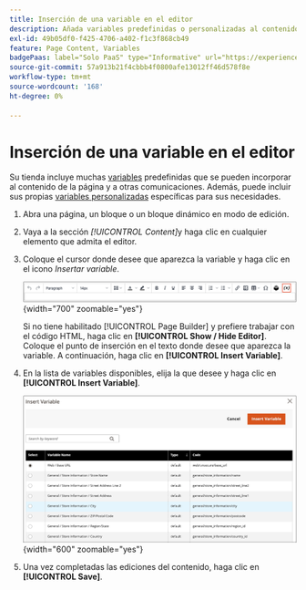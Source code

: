 ```yaml
---
title: Inserción de una variable en el editor
description: Añada variables predefinidas o personalizadas al contenido en el editor de WYSIWYG.
exl-id: 49b05df0-f425-4706-a402-f1c3f868cb49
feature: Page Content, Variables
badgePaas: label="Solo PaaS" type="Informative" url="https://experienceleague.adobe.com/en/docs/commerce/user-guides/product-solutions" tooltip="Se aplica solo a proyectos de Adobe Commerce en la nube (infraestructura PaaS administrada por Adobe) y a proyectos locales."
source-git-commit: 57a913b21f4cbbb4f0800afe13012ff46d578f8e
workflow-type: tm+mt
source-wordcount: '168'
ht-degree: 0%

---
```


# Inserción de una variable en el editor

Su tienda incluye muchas [variables](../systems/variables-predefined.md) predefinidas que se pueden incorporar al contenido de la página y a otras comunicaciones. Además, puede incluir sus propias [variables personalizadas](../systems/variables-custom.md) específicas para sus necesidades.

1. Abra una página, un bloque o un bloque dinámico en modo de edición.

1. Vaya a la sección _[!UICONTROL Content]_&#x200B;y haga clic en cualquier elemento que admita el editor.

1. Coloque el cursor donde desee que aparezca la variable y haga clic en el icono _Insertar variable_.

   ![Barra de herramientas del editor - Insertar variable](./assets/editor-toolbar-variable-button.png){width="700" zoomable="yes"}

   Si no tiene habilitado [!UICONTROL Page Builder] y prefiere trabajar con el código HTML, haga clic en **[!UICONTROL Show / Hide Editor]**. Coloque el punto de inserción en el texto donde desee que aparezca la variable. A continuación, haga clic en **[!UICONTROL Insert Variable]**.

1. En la lista de variables disponibles, elija la que desee y haga clic en **[!UICONTROL Insert Variable]**.

   ![Insertar página de variable](./assets/content-insert-variable.png){width="600" zoomable="yes"}

1. Una vez completadas las ediciones del contenido, haga clic en **[!UICONTROL Save]**.
